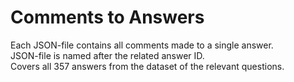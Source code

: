 # Comments to Answers
Each JSON-file contains all comments made to a single answer.  
JSON-file is named after the related answer ID.  
Covers all 357 answers from the dataset of the relevant questions.
